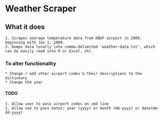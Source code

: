 # Weather Scraper

## What it does
	1. Scrapes average temperature data from KBUF airport in 2009, beginning with Jan 1, 2009.
	2. Dumps data locally into comma-delimited 'weather-data.txt', which can be easily read into R or Excel, etc.

### To alter functionality
	* Change / add other airport codes & their descriptions to the dictionary
	* Change the year

#### TODO
	1. Allow user to pass airport codes on cmd line
	2. Allow use to pass dates: year (yyyy) or month (mm-yyyy) or date(mm-dd-yyyy)